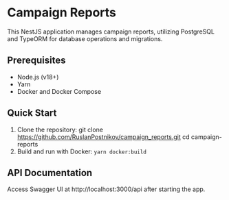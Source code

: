 # Campaign Reports

This NestJS application manages campaign reports, utilizing PostgreSQL and TypeORM for database operations and migrations.

## Prerequisites

- Node.js (v18+)
- Yarn
- Docker and Docker Compose

## Quick Start

1. Clone the repository: git clone https://github.com/RuslanPostnikov/campaign_reports.git cd campaign-reports
2. Build and run with Docker: `yarn docker:build`

## API Documentation

Access Swagger UI at http://localhost:3000/api after starting the app.
